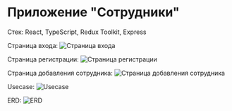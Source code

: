 # Приложение "Сотрудники"

Стек:
React, TypeScript, Redux Toolkit, Express

Страница входа:
![Страница входа](users/enter.png)

Страница регистрации:
![Страница регистрации](users/registration.png)

Страница добавления сотрудника:
![Страница добавления сотрудника](users/all.png)

Usecase:
![Usecase](users/UseCase.png)

ERD:
![ERD](users/erd.png)
